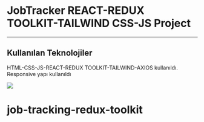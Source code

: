 <h1>JobTracker REACT-REDUX TOOLKIT-TAILWIND CSS-JS Project</h1>

<hr>

<h2>Kullanılan Teknolojiler</h2>

<p>HTML-CSS-JS-REACT-REDUX TOOLKIT-TAILWIND-AXIOS kullanıldı. </br> Responsive yapı kullanıldı</p>

![](/public/gif/screen-1.gif)
# job-tracking-redux-toolkit
